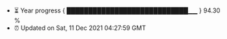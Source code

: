 - ⏳ Year progress { ████████████████████████████▁▁ } 94.30 %
- ⏰ Updated on Sat, 11 Dec 2021 04:27:59 GMT

